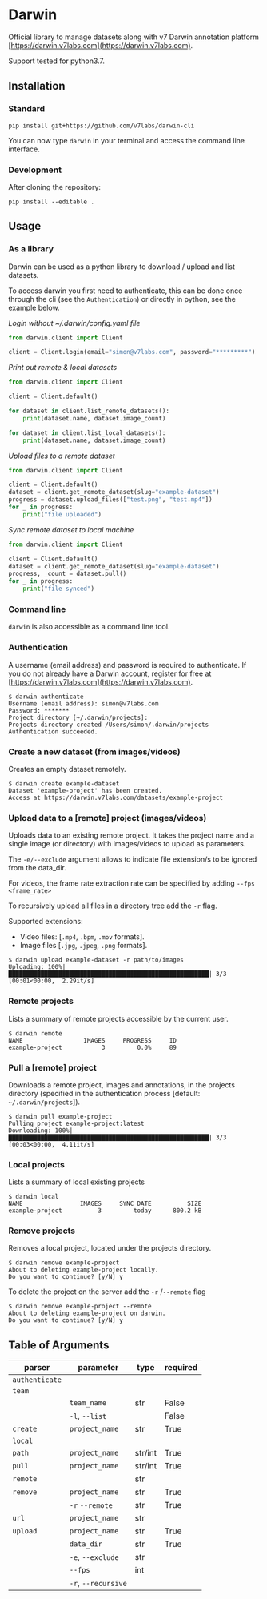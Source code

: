 # Darwin
Official library to manage datasets along with v7 Darwin annotation platform [https://darwin.v7labs.com](https://darwin.v7labs.com).

Support tested for python3.7.

## Installation

### Standard

```
pip install git+https://github.com/v7labs/darwin-cli
```
You can now type `darwin` in your terminal and access the command line interface.

### Development
After cloning the repository:

```
pip install --editable .
```

## Usage

### As a library

Darwin can be used as a python library to download / upload and list datasets.

To access darwin you first need to authenticate, this can be done once through the cli (see the `Authentication`) or directly in python, see the example below.


*Login without ~/.darwin/config.yaml file*
```python
from darwin.client import Client

client = Client.login(email="simon@v7labs.com", password="*********")
```


*Print out remote & local datasets*
```python
from darwin.client import Client

client = Client.default()

for dataset in client.list_remote_datasets():
    print(dataset.name, dataset.image_count)

for dataset in client.list_local_datasets():
    print(dataset.name, dataset.image_count)
```

*Upload files to a remote dataset*
```python
from darwin.client import Client

client = Client.default()
dataset = client.get_remote_dataset(slug="example-dataset")
progress = dataset.upload_files(["test.png", "test.mp4"])
for _ in progress:
    print("file uploaded")
```

*Sync remote dataset to local machine*
```python
from darwin.client import Client

client = Client.default()
dataset = client.get_remote_dataset(slug="example-dataset")
progress, _count = dataset.pull()
for _ in progress:
    print("file synced")
```

### Command line

`darwin` is also accessible as a command line tool.


### Authentication
A username (email address) and password is required to authenticate. If you do not already have a Darwin account, register for free at [https://darwin.v7labs.com](https://darwin.v7labs.com).
```
$ darwin authenticate
Username (email address): simon@v7labs.com
Password: *******
Project directory [~/.darwin/projects]: 
Projects directory created /Users/simon/.darwin/projects
Authentication succeeded.
```

### Create a new dataset (from images/videos)
Creates an empty dataset remotely.

```
$ darwin create example-dataset
Dataset 'example-project' has been created.
Access at https://darwin.v7labs.com/datasets/example-project
```

### Upload data to a [remote] project (images/videos)
Uploads data to an existing remote project. It takes the project name and a single image (or directory) with images/videos to upload as parameters. 

The `-e/--exclude` argument allows to indicate file extension/s to be ignored from the data_dir.

For videos, the frame rate extraction rate can be specified by adding `--fps <frame_rate>`

To recursively upload all files in a directory tree add the `-r` flag.

Supported extensions:
-  Video files: [`.mp4`, `.bpm`, `.mov` formats].
-  Image files [`.jpg`, `.jpeg`, `.png` formats].

```
$ darwin upload example-dataset -r path/to/images
Uploading: 100%|████████████████████████████████████████████████████████| 3/3 [00:01<00:00,  2.29it/s]
```


### Remote projects
Lists a summary of remote projects accessible by the current user.

```
$ darwin remote
NAME                 IMAGES     PROGRESS     ID
example-project           3         0.0%     89
```

### Pull a [remote] project
Downloads a remote project, images and annotations, in the projects directory (specified in the authentication process [default: `~/.darwin/projects`]).

```
$ darwin pull example-project
Pulling project example-project:latest
Downloading: 100%|████████████████████████████████████████████████████████| 3/3 [00:03<00:00,  4.11it/s]
```


### Local projects
Lists a summary of local existing projects
```
$ darwin local
NAME                IMAGES     SYNC DATE          SIZE
example-project          3         today      800.2 kB
```

### Remove projects
Removes a local project, located under the projects directory.

```
$ darwin remove example-project
About to deleting example-project locally.
Do you want to continue? [y/N] y
```

To delete the project on the server add the `-r` /`--remote` flag
```
$ darwin remove example-project --remote
About to deleting example-project on darwin.
Do you want to continue? [y/N] y
```

## Table of Arguments

| parser          | parameter                | type               | required  |
| --------------- | ------------------------ | -----------------  | --------- |
| `authenticate`  |                          |                    |           |
| `team`          |                          |                    |           |
|                 | `team_name`              | str                | False     |
|                 | `-l`, `--list`           |                    | False     |
| `create`        | `project_name`           | str                | True      |
| `local`         |                          |                    |           |
| `path`          | `project_name`           | str/int            | True      |
| `pull`          | `project_name`           | str/int            | True      |
| `remote`        |                          | str                |           |
| `remove`        | `project_name`           | str                | True      |
|                 | `-r` `--remote`          | str                | True      |
| `url`           | `project_name`           | str                |           |
| `upload`        | `project_name`           | str                | True      |
|                 | `data_dir`               | str                | True      |
|                 | `-e`, `--exclude`        | str                |           |
|                 | `--fps`                  | int                |           |
|                 | `-r`, `--recursive`      |                    |           |
